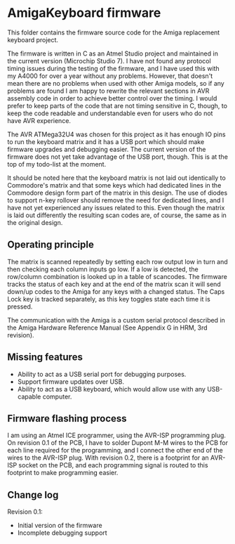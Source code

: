 # AmigaKeyboard firmware

This folder contains the firmware source code for the Amiga replacement keyboard project.

The firmware is written in C as an Atmel Studio project and maintained in the current version (Microchip Studio 7).
I have not found any protocol timing issues during the testing of the firmware, and I have used this with my A4000 for over a year without any problems.
However, that doesn't mean there are no problems when used with other Amiga models, so if any problems are found I am happy to rewrite the relevant sections in AVR assembly code in order to achieve better control over the timing.
I would prefer to keep parts of the code that are not timing sensitive in C, though, to keep the code readable and understandable even for users who do not have AVR experience.

The AVR ATMega32U4 was chosen for this project as it has enough IO pins to run the keyboard matrix and it has a USB port which should make firmware upgrades and debugging easier.
The current version of the firmware does not yet take advantage of the USB port, though.  This is at the top of my todo-list at the moment.

It should be noted here that the keyboard matrix is not laid out identically to Commodore's matrix and that some keys which had dedicated lines in the Commodore design form part of the matrix in this design.
The use of diodes to support n-key rollover should remove the need for dedicated lines, and I have not yet experienced any issues related to this.
Even though the matrix is laid out differently the resulting scan codes are, of course, the same as in the original design.

## Operating principle

The matrix is scanned repeatedly by setting each row output low in turn and then checking each column inputs go low.
If a low is detected, the row/column combination is looked up in a table of scancodes.
The firmware tracks the status of each key and at the end of the matrix scan it will send down/up codes to the Amiga for any keys with a changed status.
The Caps Lock key is tracked separately, as this key toggles state each time it is pressed.

The communication with the Amiga is a custom serial protocol described in the Amiga Hardware Reference Manual (See Appendix G in HRM, 3rd revision).

## Missing features

- Ability to act as a USB serial port for debugging purposes.
- Support firmware updates over USB.
- Ability to act as a USB keyboard, which would allow use with any USB-capable computer.

## Firmware flashing process

I am using an Atmel ICE programmer, using the AVR-ISP programming plug.
On revision 0.1 of the PCB, I have to solder Dupont M-M wires to the PCB for each line required for the programming, and I connect the other end of the wires to the AVR-ISP plug.
With revision 0.2, there is a footprint for an AVR-ISP socket on the PCB, and each programming signal is routed to this footprint to make programming easier.

## Change log

Revision 0.1:
- Initial version of the firmware
- Incomplete debugging support
